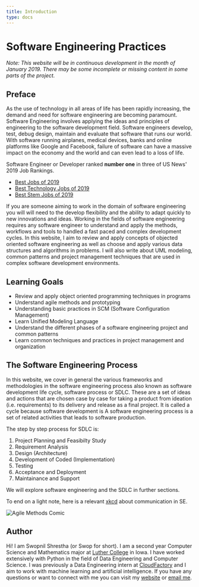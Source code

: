 ```yaml
---
title: Introduction
type: docs
---
```


# Software Engineering Practices

*Note: This website will be in continuous development in the month of January 2019. There may be some incomplete or missing content in some parts of the project.*

## Preface

As the use of technology in all areas of life has been rapidly increasing, the demand and need for software engineering are becoming paramount. Software Engineering involves applying the ideas and principles of engineering to the software development field. Software engineers develop, test, debug design, maintain and evaluate that software that runs our world. With software running airplanes, medical devices, banks and online platforms like Google and Facebook, failure of software can have a massive impact on the economy and the world and can even lead to a loss of life. 

Software Engineer or Developer ranked **number one** in three of US News' 2019 Job Rankings.

* [Best Jobs of 2019](https://money.usnews.com/careers/best-jobs/rankings/the-100-best-jobs)
* [Best Technology Jobs of 2019](https://money.usnews.com/careers/best-jobs/rankings/best-technology-jobs)
* [Best Stem Jobs of 2019](https://money.usnews.com/careers/best-jobs/rankings/best-stem-jobs)

If you are someone aiming to work in the domain of software engineering you will will need to the develop flexibility and the ability to adapt quickly to new innovations and ideas. Working in the fields of software engineering requires any software engineer to understand and apply the methods, workflows and tools to handled a fast paced and complex development cycles. In this website, I aim to review and apply concepts of objected oriented software engineering as well as choose and apply various data structures and algorithms in problems. I will also write about UML modeling, common patterns and project management techniques that are used in complex software development environments.

## Learning Goals

* Review and apply object oriented programming techniques in programs
* Understand agile methods and prototyping
* Understanding basic practices in SCM (Software Configuration Management)
* Learn Unified Modeling Language
* Understand the different phases of a software engineering project and common patterns
* Learn common techniques and practices in project management and organization

## The Software Engineering Process

In this website, we cover in general the various frameworks and methodologies in the software engineering process also known as software development life cycle, software process or SDLC. These are a set of ideas and actions that are chosen case by case for taking a product from ideation (i.e. requirements) to its delivery and release as a final project. It is called a cycle because software development is A software engineering process is a set of related activities that leads to software production. 

The step by step process for SDLC is:

1. Project Planning and Feasibilty Study
2. Requirement Analysis
3. Design (Architecture)
4. Development of Coded (Implementation)
5. Testing
6. Acceptance and Deployment
7. Maintainance and Support


We will explore software engineering and the SDLC in further sections.

To end on a light note, here is a relevant [xkcd](https://www.xkcd.com) about communication in SE.

![Agile Methods Comic](https://imgs.xkcd.com/comics/communication.png)

## Author

Hi! I am Swopnil Shrestha (or Swop for short). I am a second year Computer Science and Mathematics major at [Luther College](https://cs.luther.edu) in Iowa. I have worked extensively with Python in the field of Data Engineering and Computer Science. I was previously a Data Engineering intern at [CloudFactory](https://www.cloudfactory.com/) and I aim to work with machine learning and artificial intelligence. If you have any questions or want to connect with me you can visit my [website](https://www.swopnilnep.github.io) or [email me](mailto:swopnil@pm.me).
